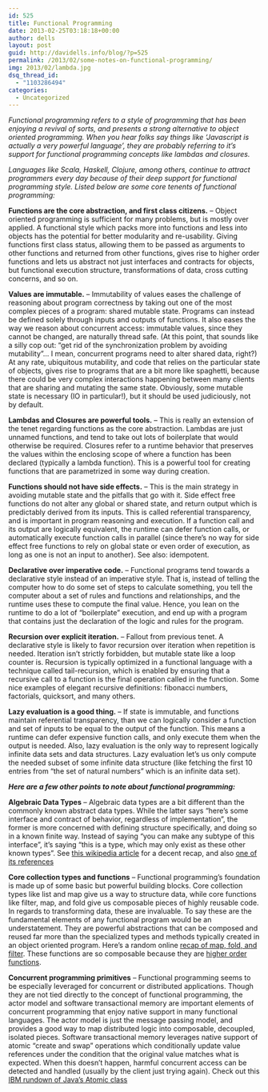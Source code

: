 ```yaml
---
id: 525
title: Functional Programming
date: 2013-02-25T03:18:18+00:00
author: dells
layout: post
guid: http://davidells.info/blog/?p=525
permalink: /2013/02/some-notes-on-functional-programming/
img: 2013/02/lambda.jpg
dsq_thread_id:
  - "1103286494"
categories:
  - Uncategorized
---
```


_Functional programming refers to a style of programming that has been enjoying a revival of sorts, and presents a strong alternative to object oriented programming. When you hear folks say things like &#8216;Javascript is actually a very powerful language&#8217;, they are probably referring to it&#8217;s support for functional programming concepts like lambdas and closures._

_Languages like Scala, Haskell, Clojure, among others, continue to attract programmers every day because of their deep support for functional programming style. Listed below are some core tenents of functional programming:_

**Functions are the core abstraction, and first class citizens.** &#8211; Object oriented programming is sufficient for many problems, but is mostly over applied. A functional style which packs more into functions and less into objects has the potential for better modularity and re-usability. Giving functions first class status, allowing them to be passed as arguments to other functions and returned from other functions, gives rise to higher order functions and lets us abstract not just interfaces and contracts for objects, but functional execution structure, transformations of data, cross cutting concerns, and so on.

**Values are immutable.** &#8211; Immutability of values eases the challenge of reasoning about program correctness by taking out one of the most complex pieces of a program: shared mutable state. Programs can instead be defined solely through inputs and outputs of functions. It also eases the way we reason about concurrent access: immutable values, since they cannot be changed, are naturally thread safe. (At this point, that sounds like a silly cop out: &#8220;get rid of the synchronization problem by avoiding mutability&#8221;&#8230; I mean, concurrent programs need to alter shared data, right?) At any rate, ubiquitous mutability, and code that relies on the particular state of objects, gives rise to programs that are a bit more like spaghetti, because there could be very complex interactions happening between many clients that are sharing and mutating the same state. Obviously, some mutable state is necessary (IO in particular!), but it should be used judiciously, not by default.

**Lambdas and Closures are powerful tools.** &#8211; This is really an extension of the tenet regarding functions as the core abstraction. Lambdas are just unnamed functions, and tend to take out lots of boilerplate that would otherwise be required. Closures refer to a runtime behavior that preserves the values within the enclosing scope of where a function has been declared (typically a lambda function). This is a powerful tool for creating functions that are parametrized in some way during creation.

**Functions should not have side effects.** &#8211; This is the main strategy in avoiding mutable state and the pitfalls that go with it. Side effect free functions do not alter any global or shared state, and return output which is predictably derived from its inputs. This is called referential transparency, and is important in program reasoning and execution. If a function call and its output are logically equivalent, the runtime can defer function calls, or automatically execute function calls in parallel (since there&#8217;s no way for side effect free functions to rely on global state or even order of execution, as long as one is not an input to another). See also: idempotent.

**Declarative over imperative code.** &#8211; Functional programs tend towards a declarative style instead of an imperative style. That is, instead of telling the computer how to do some set of steps to calculate something, you tell the computer about a set of rules and functions and relationships, and the runtime uses these to compute the final value. Hence, you lean on the runtime to do a lot of &#8220;boilerplate&#8221; execution, and end up with a program that contains just the declaration of the logic and rules for the program. 

**Recursion over explicit iteration.** &#8211; Fallout from previous tenet. A declarative style is likely to favor recursion over iteration when repetition is needed. Iteration isn&#8217;t strictly forbidden, but mutable state like a loop counter is. Recursion is typically optimized in a functional language with a technique called tail-recursion, which is enabled by ensuring that a recursive call to a function is the final operation called in the function. Some nice examples of elegant recursive definitions: fibonacci numbers, factorials, quicksort, and many others.

**Lazy evaluation is a good thing.** &#8211; If state is immutable, and functions maintain referential transparency, than we can logically consider a function and set of inputs to be equal to the output of the function. This means a runtime can defer expensive function calls, and only execute them when the output is needed. Also, lazy evaluation is the only way to represent logically infinite data sets and data structures. Lazy evaluation let&#8217;s us only compute the needed subset of some infinite data structure (like fetching the first 10 entries from &#8220;the set of natural numbers&#8221; which is an infinite data set).

**_Here are a few other points to note about functional programming:_**

**Algebraic Data Types** &#8211; Algebraic data types are a bit different than the commonly known abstract data types. While the latter says &#8220;here&#8217;s some interface and contract of behavior, regardless of implementation&#8221;, the former is more concerned with defining structure specifically, and doing so in a known finite way. Instead of saying &#8220;you can make any subtype of this interface&#8221;, it&#8217;s saying &#8220;this is a type, which may only exist as these other known types&#8221;. See [this wikipedia article](http://en.wikipedia.org/wiki/Algebraic_data_type) for a decent recap, and also [one of its references](http://foldoc.org/algebraic+data+type)

**Core collection types and functions** &#8211; Functional programming&#8217;s foundation is made up of some basic but powerful building blocks. Core collection types like list and map give us a way to structure data, while core functions like filter, map, and fold give us composable pieces of highly reusable code. In regards to transforming data, these are invaluable. To say these are the fundamental elements of any functional program would be an understatement. They are powerful abstractions that can be composed and reused far more than the specialized types and methods typically created in an object oriented program. Here&#8217;s a random online [recap of map, fold, and filter](http://www.cse.unsw.edu.au/~en1000/haskell/hof.html). These functions are so composable because they are [higher order functions](http://en.wikipedia.org/wiki/Higher-order_function).

**Concurrent programming primitives** &#8211; Functional programming seems to be especially leveraged for concurrent or distributed applications. Though they are not tied directly to the concept of functional programming, the actor model and software transactional memory are important elements of concurrent programming that enjoy native support in many functional languages. The actor model is just the message passing model, and provides a good way to map distributed logic into composable, decoupled, isolated pieces. Software transactional memory leverages native support of atomic &#8220;create and swap&#8221; operations which conditionally update value references under the condition that the original value matches what is expected. When this doesn&#8217;t happen, harmful concurrent access can be detected and handled (usually by the client just trying again). Check out this [IBM rundown of Java&#8217;s Atomic class](http://www.ibm.com/developerworks/java/library/j-jtp11234/)